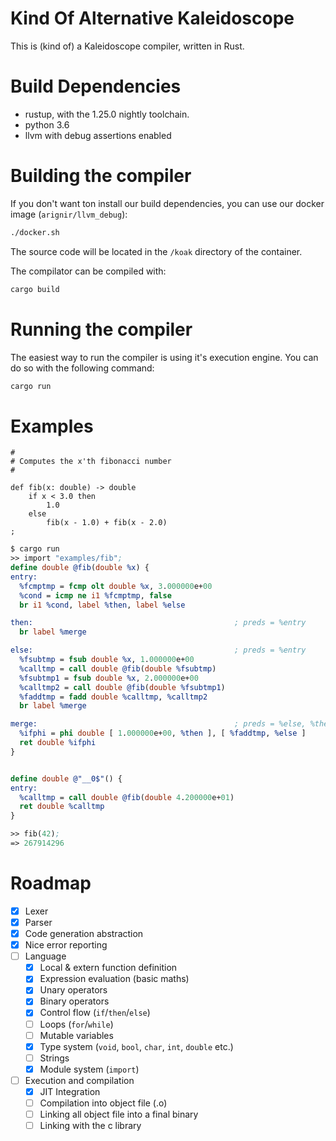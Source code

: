# Kind Of Alternative Kaleidoscope

This is (kind of) a Kaleidoscope compiler, written in Rust.

# Build Dependencies

* rustup, with the 1.25.0 nightly toolchain.
* python 3.6
* llvm with debug assertions enabled

# Building the compiler

If you don't want ton install our build dependencies, you can use our docker image (`arignir/llvm_debug`):

```bash
./docker.sh
```

The source code will be located in the `/koak` directory of the container.

The compilator can be compiled with:

```bash
cargo build
```

# Running the compiler

The easiest way to run the compiler is using it's execution engine. You can do so with the following command:

```bash
cargo run
```

# Examples

```koak
#
# Computes the x'th fibonacci number
#

def fib(x: double) -> double
    if x < 3.0 then
        1.0
    else
        fib(x - 1.0) + fib(x - 2.0)
;
```

```llvm
$ cargo run
>> import "examples/fib";
define double @fib(double %x) {
entry:
  %fcmptmp = fcmp olt double %x, 3.000000e+00
  %cond = icmp ne i1 %fcmptmp, false
  br i1 %cond, label %then, label %else

then:                                             ; preds = %entry
  br label %merge

else:                                             ; preds = %entry
  %fsubtmp = fsub double %x, 1.000000e+00
  %calltmp = call double @fib(double %fsubtmp)
  %fsubtmp1 = fsub double %x, 2.000000e+00
  %calltmp2 = call double @fib(double %fsubtmp1)
  %faddtmp = fadd double %calltmp, %calltmp2
  br label %merge

merge:                                            ; preds = %else, %then
  %ifphi = phi double [ 1.000000e+00, %then ], [ %faddtmp, %else ]
  ret double %ifphi
}


define double @"__0$"() {
entry:
  %calltmp = call double @fib(double 4.200000e+01)
  ret double %calltmp
}

>> fib(42);
=> 267914296
```

# Roadmap

- [X] Lexer
- [X] Parser
- [X] Code generation abstraction
- [X] Nice error reporting
- [ ] Language
  - [X] Local & extern function definition
  - [X] Expression evaluation (basic maths)
  - [X] Unary operators
  - [X] Binary operators
  - [X] Control flow (`if`/`then`/`else`)
  - [ ] Loops (`for`/`while`)
  - [ ] Mutable variables
  - [X] Type system (`void`, `bool`, `char`, `int`, `double` etc.)
  - [ ] Strings
  - [X] Module system (`import`)
- [ ] Execution and compilation
  - [X] JIT Integration
  - [ ] Compilation into object file (.o)
  - [ ] Linking all object file into a final binary
  - [ ] Linking with the c library
